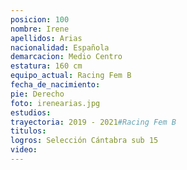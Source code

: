 ```yaml
---
posicion: 100
nombre: Irene
apellidos: Arias
nacionalidad: Española
demarcacion: Medio Centro
estatura: 160 cm
equipo_actual: Racing Fem B
fecha_de_nacimiento: 
pie: Derecho
foto: irenearias.jpg
estudios:
trayectoria: 2019 - 2021#Racing Fem B
titulos:
logros: Selección Cántabra sub 15
video:
---
```

